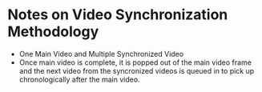 # Notes on Video Synchronization Methodology

- One Main Video and Multiple Synchronized Video
- Once main video is complete, it is popped out of the main video frame and the next video from the syncronized videos is queued in to pick up chronologically after the main video.
